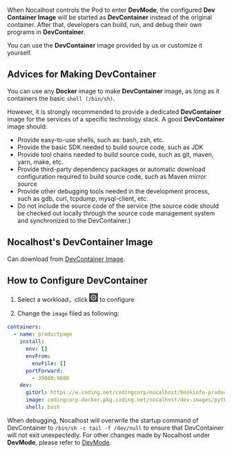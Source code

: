When Nocalhost controls the Pod to enter **DevMode**, the configured **Dev Container Image** will be started as **DevContainer** instead of the original container. After that, developers can build, run, and debug their own programs in **DevContainer**.

You can use the **DevContainer** image provided by us or customize it yourself.

## Advices for Making DevContainer

You can use any **Docker** image to make **DevContainer** image, as long as it containers the basic `shell (/bin/sh)`.

However, it is strongly recommended to provide a dedicated **DevContainer** image for the services of a specific technology stack. A good **DevContainer** image should:

- Provide easy-to-use shells, such as: bash, zsh, etc.
- Provide the basic SDK needed to build source code, such as JDK
- Provide tool chains needed to build source code, such as git, maven, yarn, make, etc.
- Provide third-party dependency packages or automatic download configuration required to build source code, such as Maven mirror source
- Provide other debugging tools needed in the development process, such as gdb, curl, tcpdump, mysql-client, etc.
- Do not include the source code of the service (the source code should be checked out locally through the source code management system and synchronized to the DevContainer.)

## Nocalhost's DevContainer Image

Can download from [DevContainer Image](https://github.com/nocalhost/dev-container).

## How to Configure DevContainer

1. Select a workload，click <img src='../../../assets/images/icons/nocalhost-config-icon.jpg' width="20" /> to configure

2. Change the  `image` filed as following:

```yml hl_lines="11"
containers:
  - name: productpage
    install:
      env: []
      envFrom:
        envFile: []
      portForward:
        - 39080:9080
    dev:
      gitUrl: https://e.coding.net/codingcorp/nocalhost/bookinfo-productpage.git
      image: codingcorp-docker.pkg.coding.net/nocalhost/dev-images/python:3.7.7-slim-productpage
      shell: bash
```

When debugging, Nocalhost will overwrite the startup command of DevContainer to `/bin/sh -c tail -f /dev/null` to ensure that DevContainer will not exit unexpectedly. For other changes made by Nocalhost under **DevMode**, please refer to [DevMode](../../core-concept/#devmode).